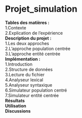 # Projet_simulation

**Tables des matières :**  
 1.Contexte  
 2.Explication de l’expérience  
**Description du projet :**  
 1.Les deux approches  
 2.L’approche population centrée  
 3.L’approche entité centrée  
**Implémentation :**  
 1.Introduction  
 2.Structure de données  
 3.Lecture du fichier   
 4.Analyseur lexical   
 5.Analyseur syntaxique  
 6.Simulateur population centré    
 7.Simulateur entité centrée   
**Résultats**   
**Utilisation**  
**Discussions**
